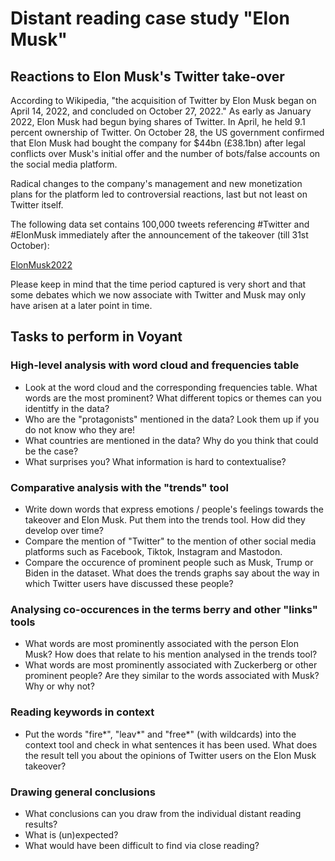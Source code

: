 # Distant reading case study "Elon Musk"

## Reactions to Elon Musk's Twitter take-over

According to Wikipedia, "the acquisition of Twitter by Elon Musk began on April 14, 2022, and concluded on October 27, 2022."
As early as January 2022, Elon Musk had begun bying shares of Twitter. In April, he held 9.1 percent ownership of Twitter.
On October 28, the US government confirmed that Elon Musk had bought the company for $44bn (£38.1bn) after legal conflicts
over Musk's initial offer and the number of bots/false accounts on the social media platform.

Radical changes to the company's management and new monetization plans for the platform led to controversial reactions,
last but not least on Twitter itself.

The following data set contains 100,000 tweets referencing #Twitter and #ElonMusk immediately after the announcement of the takeover (till 31st October):

[ElonMusk2022](../tree/main/data/Twitter_ElonMusk2022/ElonMusk2022_cleaned-with-Python.txt)

Please keep in mind that the time period captured is very short and that some debates which we now associate with Twitter and Musk may only have arisen at a later point in time.

## Tasks to perform in Voyant

### High-level analysis with word cloud and frequencies table

- Look at the word cloud and the corresponding frequencies table. What words are the most prominent? What different topics or themes can you identitfy in the data?
- Who are the "protagonists" mentioned in the data? Look them up if you do not know who they are!
- What countries are mentioned in the data? Why do you think that could be the case?
- What surprises you? What information is hard to contextualise?

### Comparative analysis with the "trends" tool

- Write down words that express emotions / people's feelings towards the takeover and Elon Musk. Put them into the trends tool. How did they develop over time?
- Compare the mention of "Twitter" to the mention of other social media platforms such as Facebook, Tiktok, Instagram and Mastodon. 
- Compare the occurence of prominent people such as Musk, Trump or Biden in the dataset. What does the trends graphs say about the way in which Twitter users have discussed these people?

### Analysing co-occurences in the terms berry and other "links" tools

- What words are most prominently associated with the person Elon Musk? How does that relate to his mention analysed in the trends tool?
- What words are most prominently associated with Zuckerberg or other prominent people? Are they similar to the words associated with Musk? Why or why not?

### Reading keywords in context

- Put the words "fire*", "leav*" and "free*" (with wildcards) into the context tool and check in what sentences it has been used. What does the result tell you about the opinions of Twitter users on the Elon Musk takeover?

### Drawing general conclusions

- What conclusions can you draw from the individual distant reading results?
- What is (un)expected?
- What would have been difficult to find via close reading?